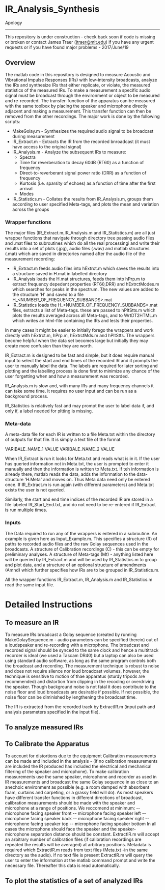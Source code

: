 # IR_Analysis_Synthesis

Apology
------
This repository is under construction - check back soon if code is missing or broken or contact James Traer (jtraer@mit.edu) if you have any urgent requests or if you have found major problems - 2017/June/19

## Overview

The matlab code in this repository is designed to measure Acoustic and Vibrational Impulse Responses (IRs) with low-intensity broadcasts, analyze the IRs and synthesize IRs that either replicate, or violate, the measured statistics of the measured IRs. To make a measurement a specific audio signal must be broadcast through the environment or object to be measured and re-recorded. The transfer-function of the apparatus can be measured with the same toolbox by placing the speaker and microphone directly adjacent and making a measurement.  This transfer function can then be removed from the other recordings.  The major work is done by the following scripts:
* MakeGolay.m - Synthesizes the required audio signal to be broadcast during measurement
* IR_Extract.m - Extracts the IR from the recorded bnroadcast (it must have access to the original signal)
* IR_Analysis.m - Analyze the subsequent IRs to measure:
    * Spectra
    * Time for reverberation to decay 60dB (RT60) as a function of frequency
    * Direct-to-reverberant signal power ratio (DRR) as a function of frequency
    * Kurtosis (i.e. sparsity of echoes) as a function of time after the first arrival
    * Modes
* IR_Statistics.m - Collates the results from IR_Analysis.m, groups them according to user specified Meta-tags, and plots the mean and variation across the groups

### Wrapper functions

The major files (IR_Extract.m,IR_Analysis.m and IR_Statistics.m) are all just wrapper functions that navigate through directory tree passing audio files and .mat files to subroutines which do all the real processingi and write their results into a set of plots (.jpg), audio files (.wav) and matlab structures (.mat) which are saved in directories named after the audio file of the measurement recording:
* IR_Extract.m feeds audio files into hExtrct.m which saves the results into a structure saved in H.mat in labelled directory
* IR_Analysis loads the H.mat structures, feeds them into hPrp.m to extract frequency depedent properties (RT60,DRR) and hExtrctModes.m which searches for peaks in the spectrum.  The new values are added to the structure 'H' and saved to a file H_<NUMBER_OF_FREQUENCY_SUBBANDS>.mat
* IR_Statistics loads the H_<NUMBER_OF_FREQUENCY_SUBBANDS>.mat files, extracts a list of Meta-tags.  these are passed to hPltStts.m which plots the results averaged across all Meta-tags, and to WrtDT2HTML.m which writes an html-file containing the IRs and lests their properties.  

In many cases it might be easier to initially forego the wrappers and work directly with hExtrct.m, hPrp.m, hExtrctMds.m and hPltStts. The wrappers become helpful when the data set becomes large but initially they may create more confusion than they are worth.

IR_Extract.m is designed to be fast and simple, but it does require manual input to select the start and end times of the recorded IR and it prompts the user to manually label the data.  The labels are required for later sorting and plotting and the labelling process is done first to minimize any chance of the user forgetting when and how a measurement was recorded.

IR_Analysis.m is slow and, with many IRs and many frequency channels it can take some time.  It requires no user input and can be run as a background process.

IR_Statistics is relatively fast and may prompt the user to label data if, and only if, a label needed for pltting is missing. 

### Meta-data

A meta-data file for each IR is written to a file Meta.txt within the directory of outputs for that file.  It is simply a text file of the format

VARIBALE_NAME_1   VALUE
VARIBALE_NAME_2   VALUE

When IR_Extract is run it looks for Meta.txt and reads what is in it.  If the user has queried information not in Meta.txt, the user is prompted to enter it manually and then the information is written to Meta.txt.  If teh information is already there, matlab reads the data, adds the information to the data-structure 'H.Meta' and moves on. Thus Meta data need only be entered once.  If IR_Extract.m is run again (with different parameters) and Meta.txt exists the user is not queried.

Similarly, the start and end time indices of the recorded IR are stored in a file labeled IR_Start_End.txt, and do not need to be re-entered if IR_Extract is run multiple times.

### Inputs

The Data required to run any of the wrappers is entered in a subroutine.  An example is given here as Input_Example.m. This specifies a structure (R) of paths to recorded audio files and the raw Golay sequences used in the broadcasts. A structure of Calibration recordings (C) - this can be empty for preliminary analyses. A structure of Meta-tags (Mt) - anything listed here will be queried by IR_Extract.m and will be used by IR_Statistics.m to group and plot data, and a structure of
an optional structure of amendments (Amnd) which further specifies how IRs are to be grouped in IR_Statistics.m.  

All the wrapper functions IR_Extract.m, IR_Analysis.m and IR_Statistics.m read the same input file.

# Detailed Instructions

## To measure an IR
To measure IRs broadcast a Golay sequence (created by running MakeGolaySequence.m - audio parameters can be specified therein) out of a loudspeaker and re-recording with a microphone. The broadcast and recorded signal should be synced to the same clock and hence a multitrack recorder is ideal (we used a Tascam DR40) but a laptop can also be used using standard audio software, as long as the same program controls both the broadcast and recording. The measurement technique is robust to noise and does not require silence nor loud broadcast volumes, however, the technique is sensitive to motion of thae apparatus (sturdy tripods are recommended) and distortion from clipping in the recoding or overdriving the speaker. Though background noise is not fatal it does contribute to the noise floor and loud broadcasts are desirable if possible.  If not possible, the noise floor can be diminished by lengthening the broadcast time.

The IR is extracted from the recorded track by ExtractIR.m (input path and analysis parameters specified in the input file). 

## To analyze measured IRs

## To Calibrate the Apparatus

To account for distortions due to the equipment Calibration measurements can be made and included in the analysis - (if no calibration measurements are included the IR produced has included the electrical and mechanical filtering of the speaker and microphone).  To make calibration measurements use the same speaker, microphone and recorder as used in IR measurements and broadcast the same Golay sequence in as close to an anechoic environment as possible (e.g. a room damped with absorbent foam, curtains and carpeting, or a grassy field will do).  As most speakers have different transfer functions in different directions of broadcast, calibration measurements should be made with the speaker and microphone at a range of positions. We reccomend at minimum:
-- microphone facing speaker front
-- microphone facing speaker left
-- microphone facing speaker back
-- microphone facing speaker right
-- microphone facing speaker top
-- microphone facing speaker bottom
In all cases the microphone should face the speaker and the speaker-microphone separation distance should be constant. ExtractIR.m will accept an arbitrary number of calibration files (if calibration recordings are repeated the results will be averaged) at arbitrary positions. Metadata is required which ExtractIR.m reads from text files (Meta.txt -in the same directory as the audio).  If no text file is present ExtractIR.m will query the user to enter the information at the matlab command prompt and write the necessary file. Thereafter this data is read automatically.

## To plot the statistics of a set of analyzed IRs



